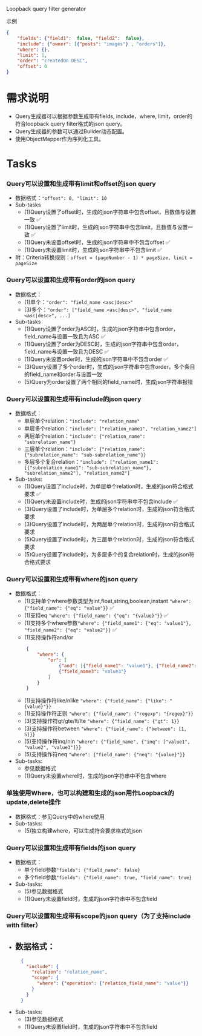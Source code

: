 Loopback query filter generator

示例
```json
{
    "fields": {"field1":  false, "field2":  false},
    "include": {"owner": [{"posts": "images"} , "orders"]},
    "where": {},
    "limit": 1,
    "order": "createdOn DESC",
    "offset": 0
}
```

# 需求说明
- Query生成器可以根据参数生成带有fields, include，where, limit，order的符合loopback query filter格式的json query。
- Query生成器的参数可以通过Builder动态配置。
- 使用ObjectMapper作为序列化工具。

# Tasks
### Query可以设置和生成带有limit和offset的json query
- 数据格式：`"offset": 0, "limit": 10`
- Sub-tasks
    - (1)Query设置了offset时，生成的json字符串中包含offset，且数值与设置一致 ✅
    - (1)Query设置了limit时，生成的json字符串中包含limit，且数值与设置一致 ✅
    - (1)Query未设置offset时，生成的json字符串中不包含offset ✅
    - (1)Query未设置limit时，生成的json字符串中不包含limit ✅
- 附：Criteria转换规则：`offset = (pageNumber - 1) * pageSize, limit = pageSize`
### Query可以设置和生成带有order的json query
- 数据格式：
    - (1)单个：`"order": "field_name <asc|desc>"`
    - (3)多个：`"order": ["field_name <asc|desc>", "field_name <asc|desc>", ...]`
- Sub-tasks
    - (1)Query设置了order为ASC时，生成的json字符串中包含order，field_name与设置一致且为ASC ✅
    - (1)Query设置了order为DESC时，生成的json字符串中包含order，field_name与设置一致且为DESC ✅
    - (1)Query未设置order时，生成的json字符串中不包含order ✅
    - (3)Query设置了多个order时，生成的json字符串中包含order，多个条目的field_name和order与设置一致
    - (5)Query为order设置了两个相同的field_name时，生成json字符串报错
### Query可以设置和生成带有include的json query
- 数据格式：
    - 单层单个relation：`"include": "relation_name"`
    - 单层多个relation：`"include": ["relation_name1", "relation_name2"]`
    - 两层单个relation：`"include": {"relation_name": "subrelation_name"}`
    - 三层单个relation：`"include": {"relation_name": {"subrelation_name": "sub-subrelation_name"}}`
    - 多层多个复合relation：`"include": ["relation_name1": [{"subrelation_name1": "sub-subrelation_name"}, "subrelation_name2"], "relation_name2"]`
- Sub-tasks:
    - (1)Query设置了include时，为单层单个relation时，生成的json符合格式要求 ✅
    - (1)Query未设置include时，生成的json字符串中不包含include ✅
    - (3)Query设置了include时，为单层多个relation时，生成的json符合格式要求
    - (3)Query设置了include时，为两层单个relation时，生成的json符合格式要求
    - (5)Query设置了include时，为三层单个relation时，生成的json符合格式要求
    - (5)Query设置了include时，为多层多个的复合relation时，生成的json符合格式要求
### Query可以设置和生成带有where的json query
- 数据格式：
    - (1)支持单个where参数类型为int,float,string,boolean,instant `"where": {"field_name": {"eq": "value"}}` ✅
    - (1)支持eq `"where": {"field_name": {"eq": "{value}"}}` ✅
    - (1)支持多个where参数`"where": {"field_name1": {"eq": "value1"}, "field_name2": {"eq": "value2"}}` ✅
    - (1)支持操作符and/or 
    ```json
        {
            "where": {
                "or": [
                    {"and": [{"field_name1": "value1"}, {"field_name2": "value2"}]},
                    {"field_name3": "value3"}
                ]
            }
        }
    ```
    - (1)支持操作符like/nlike `"where": {"field_name": {"like": "{value}"}}`
    - (1)支持操作符正则 `"where": {"field_name": {"regexp": "{regex}"}}`
    - (3)支持操作符gt/gte/lt/lte `"where": {"field_name": {"gt": 1}}`
    - (3)支持操作符between `"where": {"field_name": {"between": [1, 5]}}`
    - (5)支持操作符inq/nin `"where": {"field_name", {"inq": ["value1", "value2", "value3"]}}`
    - (5)支持操作符neq `"where": {"field_name": {"neq": "{value}"}}`
- Sub-tasks: 
    - 参见数据格式
    - (1)Query未设置where时，生成的json字符串中不包含where
### 单独使用Where，也可以构建和生成的json用作Loopback的update,delete操作
- 数据格式：参见Query中的where使用
- Sub-tasks:
    - (5)独立构建where，可以生成符合要求格式的json
### Query可以设置和生成带有fields的json query
- 数据格式：
    - 单个field参数`"fields": {"field_name": false}`
    - 多个field参数`"fields": {"field_name": true, "field_name": true}`
- Sub-tasks: 
    - (5)参见数据格式
    - (1)Query未设置field时，生成的json字符串中不包含field
### Query可以设置和生成带有scope的json query（为了支持include with filter）
- 数据格式：
    - 
    ```json
      {
        "include": {
          "relation": "relation_name",
          "scope": {
            "where": {"operation": {"relation_field_name": "value"}}
          }
        }
      }
    ```
- Sub-tasks: 
    - (3)参见数据格式
    - (1)Query未设置field时，生成的json字符串中不包含field

